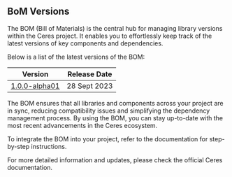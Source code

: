 ## BoM Versions

The BOM (Bill of Materials) is the central hub for managing library versions within the Ceres project.
It enables you to effortlessly keep track of the latest versions of key components and dependencies.

Below is a list of the latest versions of the BOM:

| Version | Release Date |
| ------- | ------------ |
| [1.0.0-alpha01](/docs/bom/1.0.0-alpha01/bom-version-1.0.0-alpha01.md) | 28 Sept 2023 |

The BOM ensures that all libraries and components across your project are in sync, reducing compatibility issues
and simplifying the dependency management process.
By using the BOM, you can stay up-to-date with the most recent advancements in the Ceres ecosystem.

To integrate the BOM into your project, refer to the documentation for step-by-step instructions.

For more detailed information and updates, please check the official Ceres documentation.

